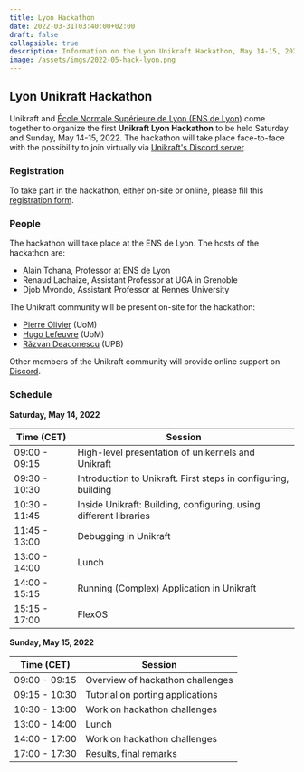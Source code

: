 ```yaml
---
title: Lyon Hackathon
date: 2022-03-31T03:40:00+02:00
draft: false
collapsible: true
description: Information on the Lyon Unikraft Hackathon, May 14-15, 2022
image: /assets/imgs/2022-05-hack-lyon.png
---
```


## Lyon Unikraft Hackathon

Unikraft and [École Normale Supérieure de Lyon (ENS de Lyon)](http://www.ens-lyon.fr/en/) come together to organize the first **Unikraft Lyon Hackathon** to be held Saturday and Sunday, May 14-15, 2022.
The hackathon will take place face-to-face with the possibility to join virtually via [Unikraft's Discord server](https://bit.ly/UnikraftDiscord).

### Registration

To take part in the hackathon, either on-site or online, please fill this [registration form](https://forms.gle/Auhr6n8zwWChStdWA).

### People

The hackathon will take place at the ENS de Lyon.
The hosts of the hackathon are:
* Alain Tchana, Professor at ENS de Lyon
* Renaud Lachaize, Assistant Professor at UGA in Grenoble
* Djob Mvondo, Assistant Professor at Rennes University

The Unikraft community will be present on-site for the hackathon:
* [Pierre Olivier](https://sites.google.com/view/pierreolivier) (UoM)
* [Hugo Lefeuvre](https://www.research.manchester.ac.uk/portal/en/researchers/hugo-lefeuvre(6a7c2d5d-c88b-427d-9a6f-5a1fa3ceae8f).html) (UoM)
* [Răzvan Deaconescu](https://github.com/razvand/) (UPB)

Other members of the Unikraft community will provide online support on [Discord](https://bit.ly/UnikraftDiscord).

### Schedule

**Saturday, May 14, 2022**

| Time (CET)    | Session                                             |
| ------------- | --------------------------------------------------- |
| 09:00 - 09:15 | High-level presentation of unikernels and Unikraft |
| 09:30 - 10:30 | Introduction to Unikraft. First steps in configuring, building |
| 10:30 - 11:45 | Inside Unikraft: Building, configuring, using different libraries |
| 11:45 - 13:00 | Debugging in Unikraft |
| 13:00 - 14:00 | Lunch |
| 14:00 - 15:15 | Running (Complex) Application in Unikraft |
| 15:15 - 17:00 | FlexOS |

**Sunday, May 15, 2022**

| Time (CET)    | Session                                             |
| ------------- | --------------------------------------------------- |
| 09:00 - 09:15 | Overview of hackathon challenges |
| 09:15 - 10:30 | Tutorial on porting applications |
| 10:30 - 13:00 | Work on hackathon challenges |
| 13:00 - 14:00 | Lunch |
| 14:00 - 17:00 | Work on hackathon challenges |
| 17:00 - 17:30 | Results, final remarks |

